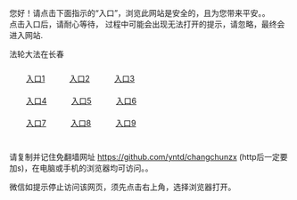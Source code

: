 您好！请点击下面指示的“入口”，浏览此网站是安全的，且为您带来平安。。 <br/>
点击入口后，请耐心等待， 过程中可能会出现无法打开的提示，请忽略，最终会进入网站. </br>

法轮大法在长春<br/>
<div style="padding:10px"><a style="margin:20px" target="_blank" href="https://dwa34ayh4dr40.cloudfront.net/2Qpsp?ypwjqf" id="ccLink1" rel="nofollow">入口1</a> <a target="_blank" style="margin:20px" href="https://d2p47s0bchwau.cloudfront.net/2Qpsp?kfnjoqsz" id="ccLink2" rel="nofollow">入口2</a> <a style="margin:20px" target="_blank" href="https://dj6ttydstwk01.cloudfront.net/2Qpsp?dwnova" id="ccLink3" rel="nofollow">入口3</a></div>

<div style="padding:10px" ><a style="margin:20px" target="_blank" href="https://dwa34ayh4dr40.cloudfront.net/2Qpsp?ypwjqf" id="ccLink4" rel="nofollow">入口4</a> <a style="margin:20px" href="https://d2p47s0bchwau.cloudfront.net/2Qpsp?kfnjoqsz" target="_blank" id="ccLink5" rel="nofollow">入口5</a> <a style="margin:20px" href="https://dj6ttydstwk01.cloudfront.net/2Qpsp?dwnova" target="_blank" id="ccLink6" rel="nofollow">入口6</a></div>

<div style="padding:10px"><a style="margin:20px" target="_blank" href="https://dwa34ayh4dr40.cloudfront.net/2Qpsp?ypwjqf" id="ccLink7" rel="nofollow">入口7</a> <a style="margin:20px" href="https://d2p47s0bchwau.cloudfront.net/2Qpsp?kfnjoqsz" target="_blank" id="ccLink8" rel="nofollow">入口8</a> <a style="margin:20px" target="_blank" href="https://dj6ttydstwk01.cloudfront.net/2Qpsp?dwnova" id="ccLink9" rel="nofollow">入口9</a></div>

<br/>



请复制并记住免翻墙网址 https://github.com/yntd/changchunzx (http后一定要加s)，在电脑或手机的浏览器均可访问。。<br/>

微信如提示停止访问该网页，须先点击右上角，选择浏览器打开。

